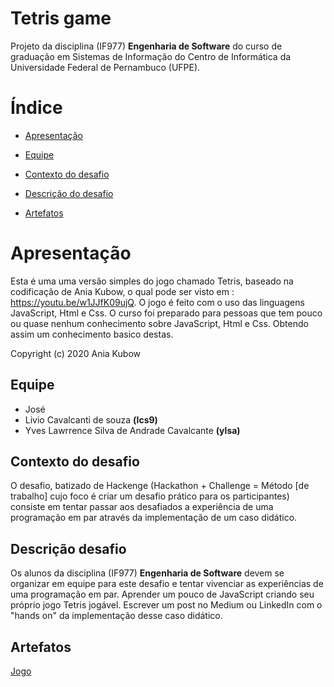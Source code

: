 # Tetris game

Projeto da disciplina (IF977) **Engenharia de Software** do curso de graduação em Sistemas de Informação do Centro de Informática da Universidade Federal de Pernambuco (UFPE). 


# Índice
- [Apresentação](https://github.com/Liviocsouza/Tetris#apresentação)

- [Equipe](https://github.com/Liviocsouza/Tetris#Equipe)

- [Contexto do desafio](https://github.com/Liviocsouza/Tetris#contexto-do-desafio)

- [Descrição do desafio](https://github.com/Liviocsouza/Tetris#descri%C3%A7%C3%A3o-do-desafio)

- [Artefatos](https://github.com/Liviocsouza/Tetris#Artefatos)

# Apresentação

Esta é uma uma versão simples do jogo chamado Tetris, baseado na codificação de Ania Kubow, o qual pode ser visto em : https://youtu.be/w1JJfK09ujQ.
O jogo é feito com o uso das linguagens JavaScript, Html e Css. O curso foi preparado para pessoas que tem pouco ou quase nenhum conhecimento sobre JavaScript, Html e Css. Obtendo assim um conhecimento basico destas. 

Copyright (c) 2020 Ania Kubow

## Equipe

- José
- Livio Cavalcanti de souza **(lcs9)**
- Yves Lawrrence Silva de Andrade Cavalcante **(ylsa)**

## Contexto do desafio

O desafio, batizado de Hackenge (Hackathon + Challenge = Método [de trabalho] cujo foco é criar um desafio prático para os participantes) consiste em tentar passar aos desafiados a experiência de uma programação em par através da implementação de um caso didático.

## Descrição desafio

Os alunos da disciplina (IF977) **Engenharia de Software** devem se organizar em equipe para este desafio e tentar vivenciar as experiências de uma programação em par. Aprender um pouco de JavaScript criando seu próprio jogo Tetris jogável. Escrever um post no Medium ou LinkedIn com o "hands on" da implementação desse caso didático.

## Artefatos

[Jogo](https://liviocsouza.github.io/Tetris/)
